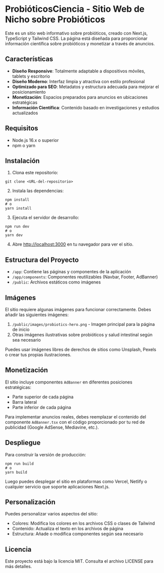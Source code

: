 # ProbióticosCiencia - Sitio Web de Nicho sobre Probióticos

Este es un sitio web informativo sobre probióticos, creado con Next.js, TypeScript y Tailwind CSS. La página está diseñada para proporcionar información científica sobre probióticos y monetizar a través de anuncios.

## Características

- **Diseño Responsive**: Totalmente adaptable a dispositivos móviles, tablets y escritorio
- **Diseño Moderno**: Interfaz limpia y atractiva con estilo profesional
- **Optimizado para SEO**: Metadatos y estructura adecuada para mejorar el posicionamiento
- **Monetización**: Espacios preparados para anuncios en ubicaciones estratégicas
- **Información Científica**: Contenido basado en investigaciones y estudios actualizados

## Requisitos

- Node.js 16.x o superior
- npm o yarn

## Instalación

1. Clona este repositorio:
```
git clone <URL-del-repositorio>
```

2. Instala las dependencias:
```
npm install
# o
yarn install
```

3. Ejecuta el servidor de desarrollo:
```
npm run dev
# o
yarn dev
```

4. Abre [http://localhost:3000](http://localhost:3000) en tu navegador para ver el sitio.

## Estructura del Proyecto

- `/app`: Contiene las páginas y componentes de la aplicación
- `/app/components`: Componentes reutilizables (Navbar, Footer, AdBanner)
- `/public`: Archivos estáticos como imágenes

## Imágenes

El sitio requiere algunas imágenes para funcionar correctamente. Debes añadir las siguientes imágenes:

1. `/public/images/probiotics-hero.png` - Imagen principal para la página de inicio
2. Otras imágenes ilustrativas sobre probióticos y salud intestinal según sea necesario

Puedes usar imágenes libres de derechos de sitios como Unsplash, Pexels o crear tus propias ilustraciones.

## Monetización

El sitio incluye componentes `AdBanner` en diferentes posiciones estratégicas:
- Parte superior de cada página
- Barra lateral
- Parte inferior de cada página

Para implementar anuncios reales, debes reemplazar el contenido del componente `AdBanner.tsx` con el código proporcionado por tu red de publicidad (Google AdSense, Mediavine, etc.).

## Despliegue

Para construir la versión de producción:

```
npm run build
# o
yarn build
```

Luego puedes desplegar el sitio en plataformas como Vercel, Netlify o cualquier servicio que soporte aplicaciones Next.js.

## Personalización

Puedes personalizar varios aspectos del sitio:

- Colores: Modifica los colores en los archivos CSS o clases de Tailwind
- Contenido: Actualiza el texto en los archivos de página
- Estructura: Añade o modifica componentes según sea necesario

## Licencia

Este proyecto está bajo la licencia MIT. Consulta el archivo LICENSE para más detalles.
